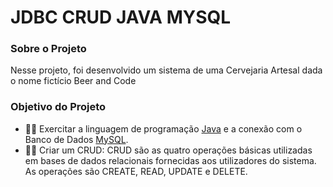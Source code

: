 # JDBC CRUD JAVA MYSQL

### Sobre o Projeto

Nesse projeto, foi desenvolvido um sistema de uma Cervejaria Artesal dada o nome fictício Beer and Code
 
 ### Objetivo do Projeto

* 👩‍💻 Exercitar a linguagem de programação [Java](https://www.java.com/pt-BR/) e a conexão com o Banco de Dados [MySQL](https://www.mysql.com).
* 👩‍💻 Criar um CRUD: CRUD são as quatro operações básicas utilizadas em bases de dados relacionais fornecidas aos utilizadores do sistema. 
As operações são CREATE, READ, UPDATE e DELETE.
